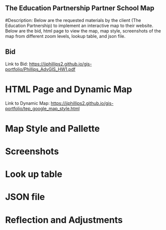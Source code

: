 ## The Education Partnership Partner School Map

#Description: Below are the requested materials by the client (The Education Partnership) to implement an interactive map to their website. Below are the bid, html page to view the map, map style, screenshots of the map from different zoom levels, lookup table, and json file. 

## Bid

Link to Bid: https://jjphillips2.github.io/gis-portfolio/Phillips_AdvGIS_HW1.pdf

# HTML Page and Dynamic Map

Link to Dynamic Map: https://jjphillips2.github.io/gis-portfolio/tep_google_map_style.html

# Map Style and Pallette



# Screenshots



# Look up table



# JSON file



# Reflection and Adjustments

